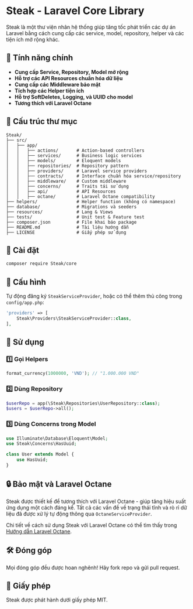 # Steak - Laravel Core Library

Steak là một thư viện nhân hệ thống giúp tăng tốc phát triển các dự án Laravel bằng cách cung cấp các service, model, repository, helper và các tiện ích mở rộng khác.

## 📌 Tính năng chính
- **Cung cấp Service, Repository, Model mở rộng**
- **Hỗ trợ các API Resources chuẩn hóa dữ liệu**
- **Cung cấp các Middleware bảo mật**
- **Tích hợp các Helper tiện ích**
- **Hỗ trợ SoftDeletes, Logging, và UUID cho model**
- **Tương thích với Laravel Octane**

## 📂 Cấu trúc thư mục
```plaintext
Steak/
├── src/
│   ├── app/
│   │   ├── actions/       # Action-based controllers
│   │   ├── services/      # Business logic services
│   │   ├── models/        # Eloquent models
│   │   ├── repositories/  # Repository pattern
│   │   ├── providers/     # Laravel service providers
│   │   ├── contracts/     # Interface chuẩn hóa service/repository
│   │   ├── middleware/    # Custom middleware
│   │   ├── concerns/      # Traits tái sử dụng
│   │   ├── api/           # API Resources
│   │   ├── octane/        # Laravel Octane compatibility
├── helpers/               # Helper function (không có namespace)
├── database/              # Migrations và seeders
├── resources/             # Lang & Views
├── tests/                 # Unit test & Feature test
├── composer.json          # File khai báo package
├── README.md              # Tài liệu hướng dẫn
├── LICENSE                # Giấy phép sử dụng
```

## 🚀 Cài đặt
```bash
composer require Steak/core
```

## 🔧 Cấu hình
Tự động đăng ký `SteakServiceProvider`, hoặc có thể thêm thủ công trong `config/app.php`:
```php
'providers' => [
    Steak\Providers\SteakServiceProvider::class,
],
```

## 📘 Sử dụng
### 1️⃣ Gọi Helpers
```php
format_currency(1000000, 'VND'); // "1.000.000 VND"
```

### 2️⃣ Dùng Repository
```php
$userRepo = app(\Steak\Repositories\UserRepository::class);
$users = $userRepo->all();
```

### 3️⃣ Dùng Concerns trong Model
```php
use Illuminate\Database\Eloquent\Model;
use Steak\Concerns\HasUuid;

class User extends Model {
    use HasUuid;
}
```

## 🔒 Bảo mật và Laravel Octane
Steak được thiết kế để tương thích với Laravel Octane - giúp tăng hiệu suất ứng dụng một cách đáng kể. Tất cả các vấn đề về trạng thái tĩnh và rò rỉ dữ liệu đã được xử lý tự động thông qua `OctaneServiceProvider`.

Chi tiết về cách sử dụng Steak với Laravel Octane có thể tìm thấy trong [Hướng dẫn Laravel Octane](src/app/Octane/README.md).

## 🛠️ Đóng góp
Mọi đóng góp đều được hoan nghênh! Hãy fork repo và gửi pull request.

## 📄 Giấy phép
Steak được phát hành dưới giấy phép MIT.

